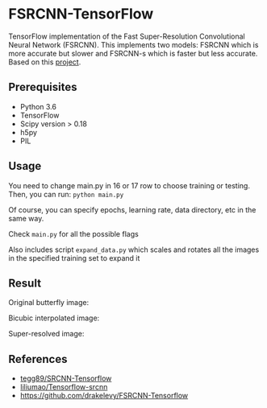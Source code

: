 # FSRCNN-TensorFlow
TensorFlow implementation of the Fast Super-Resolution Convolutional Neural Network (FSRCNN). This implements two models: FSRCNN which is more accurate but slower and FSRCNN-s which is faster but less accurate. Based on this [project](http://mmlab.ie.cuhk.edu.hk/projects/FSRCNN.html).

## Prerequisites
 * Python 3.6
 * TensorFlow
 * Scipy version > 0.18
 * h5py
 * PIL

## Usage
You need to change main.py in 16 or 17 row to choose training or testing. Then, you can run: `python main.py`

Of course, you can specify epochs, learning rate, data directory, etc in the same way.

Check `main.py` for all the possible flags

Also includes script `expand_data.py` which scales and rotates all the images in the specified training set to expand it

## Result

Original butterfly image:


Bicubic interpolated image:


Super-resolved image:



## References

* [tegg89/SRCNN-Tensorflow](https://github.com/tegg89/SRCNN-Tensorflow)
* [liliumao/Tensorflow-srcnn](https://github.com/liliumao/Tensorflow-srcnn) 
* https://github.com/drakelevy/FSRCNN-Tensorflow
